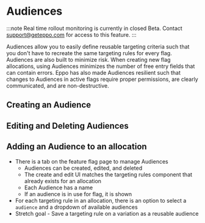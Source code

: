 # Audiences

:::note
Real time rollout monitoring is currently in closed Beta. Contact [support@geteppo.com](mailto:support@geteppo.com) for access to this feature.
:::

Audiences allow you to easily define reusable targeting criteria such that you don't have to recreate the same targeting rules for every flag. Audiences are also built to minimize risk. When creating new flag allocations, using Audiences minimizes the number of free entry fields that can contain errors. Eppo has also made Audiences resilient such that changes to Audiences in active flags require proper permissions, are clearly communicated, and are non-destructive.

## Creating an Audience

## Editing and Deleting Audiences

## Adding an Audience to an allocation


- There is a tab on the feature flag page to manage Audiences
    - Audiences can be created, edited, and deleted
    - The create and edit UI matches the targeting rules component that already exists for an allocation
    - Each Audience has a name
    - If an audience is in use for flag, it is shown
- For each targeting rule in an allocation, there is an option to select a `audience` and a dropdown of available audiences
- Stretch goal - Save a targeting rule on a variation as a reusable audience